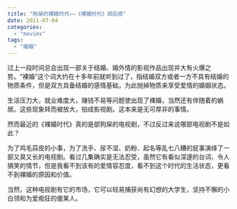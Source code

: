 ```yaml
---
title: "狗屎的裸婚时代——《裸婚时代》观后感"
date: 2011-07-04
categories: 
  - "movies"
tags: 
  - "婚姻"
---
```


过上一段时间总会出现一部关于结婚、婚外情的影视作品出现并大有火爆之势。“裸婚”这个词大约在十多年前就听到过了，指结婚双方或者一方不具有结婚的物质条件，但是双方具备结婚的感情基础，为此抛掉物质来享受爱情的婚姻状态。

生活压力大，就业难度大，赚钱不易等问题使出现了裸婚，当然还有伴随着的蜗居。这些现象转而被放大，拍成影视剧。这本来是无可厚非的事情。

然而最近的《裸婚时代》真的是部狗屎的电视剧，不过反过来说哪部电视剧不是如此？

为了鸡毛蒜皮的小事，为了洗手、尿不湿、奶粉、起名等乱七八糟的屁事演绎了一部又臭又长的电视剧。看过几集确实是无法忍受，虽然它有看似深邃的台词、令人搞笑的情节，但是我看不到该有的爱情容忍度，看不到这个时代的生活状态，更看不到裸婚的原因和价值。

当然，这种电视剧有它的市场，它可以轻易捕获尚有幻想的大学生，坚持不懈的小白领和为爱痴狂的傻某人。
